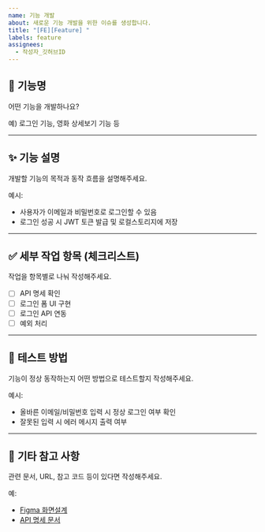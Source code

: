 ```yaml
---
name: 기능 개발
about: 새로운 기능 개발을 위한 이슈를 생성합니다.
title: "[FE][Feature] "
labels: feature
assignees: 
  - 작성자_깃허브ID
---
```


## 📌 기능명
어떤 기능을 개발하나요?

예) 로그인 기능, 영화 상세보기 기능 등

---

## ✨ 기능 설명
개발할 기능의 목적과 동작 흐름을 설명해주세요.

예시:
- 사용자가 이메일과 비밀번호로 로그인할 수 있음  
- 로그인 성공 시 JWT 토큰 발급 및 로컬스토리지에 저장  

---

## ✅ 세부 작업 항목 (체크리스트)
작업을 항목별로 나눠 작성해주세요.

- [ ] API 명세 확인  
- [ ] 로그인 폼 UI 구현  
- [ ] 로그인 API 연동  
- [ ] 예외 처리  

---

## 🧪 테스트 방법
기능이 정상 동작하는지 어떤 방법으로 테스트할지 작성해주세요.

예시:
- 올바른 이메일/비밀번호 입력 시 정상 로그인 여부 확인  
- 잘못된 입력 시 에러 메시지 출력 여부  

---

## 📎 기타 참고 사항
관련 문서, URL, 참고 코드 등이 있다면 작성해주세요.

예:
- [Figma 화면설계](https://www.figma.com/...)  
- [API 명세 문서](https://api.example.com/docs)
